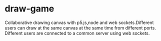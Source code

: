# draw-game
 
Collaborative drawing canvas with p5.js,node and web sockets.Different users can draw at the same canvas at the same time from different ports.
Different users are connected to a common server using web sockets.
